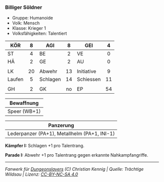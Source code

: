 ### Billiger Söldner

- Gruppe: Humanoide
- Volk: Mensch
- Klasse: Krieger 1
- Volksfähigkeiten: Talentiert

| KÖR    |  8  | AGI      |  8  | GEI        |  4  |
| ------ | :-: | -------- | :-: | ---------- | :-: |
| ST     |  4  | BE       |  2  | VE         |  0  |
| HÄ     |  2  | GE       |  2  | AU         |  0  |
|        |     |          |     |            |     |
| LK     | 20  | Abwehr   | 13  | Initiative |  9  |
| Laufen |  5  | Schlagen | 14  | Schiessen  | 11  |
|        |     |          |     |            |     |
| GH     |  2  | GK       | no  | EP         | 54  |

|  Bewaffnung  |
| :----------: |
| Speer (WB+1) |

|                  Panzerung                   |
| :------------------------------------------: |
| Lederpanzer (PA+1), Metallhelm (PA+1, INI-1) |

**Kämpfer I:** Schlagen +1 pro Talentrang.

**Parade I:** Abwehr +1 pro Talentrang gegen erkannte Nahkampfangriffe.

---

_Fanwerk für [Dungeonslayers](https://www.dungeonslayers.net/) (C) Christian Kennig | Quelle: Trächtige Wildsau | Lizenz: [CC-BY-NC-SA 4.0](https://creativecommons.org/licenses/by-nc-sa/4.0/deed.de)_
